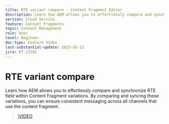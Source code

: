 ```yaml
---
title: RTE variant compare - Content Fragment Editor 
description: Learn how AEM allows you to effortlessly compare and synchronize RTE field within Content Fragment variations. By comparing and syncing these variations, you can ensure consistent messaging across all channels that use the content fragment.
version: Cloud Service
feature: Content Fragments
topic: Content Management
role: User
level: Beginner
doc-type: Feature Video
last-substantial-update: 2023-05-12
jira: KT-13242
---
```


# RTE variant compare

Learn how AEM allows you to effortlessly compare and synchronize RTE field within Content Fragment variations. By comparing and syncing these variations, you can ensure consistent messaging across all channels that use the content fragment.

>[!VIDEO](https://video.tv.adobe.com/v/3419314/?learn=on)

